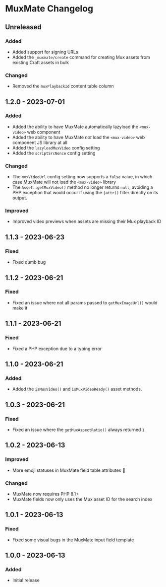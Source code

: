 # MuxMate Changelog

## Unreleased
### Added
- Added support for signing URLs
- Added the `_muxmate/create` command for creating Mux assets from existing Craft assets in bulk  
### Changed
- Removed the `muxPlaybackId` content table column 

## 1.2.0 - 2023-07-01
### Added
- Added the ability to have MuxMate automatically lazyload the `<mux-video>` web component
- Added the ability to have MuxMate *not* load the `<mux-video>` web component JS library at all
- Added the `lazyloadMuxVideo` config setting  
- Added the `scriptSrcNonce` config setting  
### Changed
- The `muxVideoUrl` config setting now supports a `false` value, in which case MuxMate will not load the `<mux-video>` library
- The `Asset::getMuxVideo()` method no longer returns `null`, avoiding a PHP exception that would occur if using the `|attr()` filter directly on its output.
### Improved  
- Improved video previews when assets are missing their Mux playback ID  

## 1.1.3 - 2023-06-23
### Fixed
- Fixed dumb bug

## 1.1.2 - 2023-06-21
### Fixed 
- Fixed an issue where not all params passed to `getMuxImageUrl()` would make it 

## 1.1.1 - 2023-06-21
### Fixed  
- Fixed a PHP exception due to a typing error

## 1.1.0 - 2023-06-21
### Added  
- Added the `isMuxVideo()` and `isMuxVideoReady()` asset methods.  

## 1.0.3 - 2023-06-21
### Fixed
- Fixed an issue where the `getMuxAspectRatio()` always returned `1`

## 1.0.2 - 2023-06-13
### Improved
- More emoji statuses in MuxMate field table attributes 🎉
### Changed
- MuxMate now requires PHP 8.1+
- MuxMate fields now only uses the Mux asset ID for the search index

## 1.0.1 - 2023-06-13
### Fixed
- Fixed some visual bugs in the MuxMate input field template

## 1.0.0 - 2023-06-13
### Added
- Initial release
